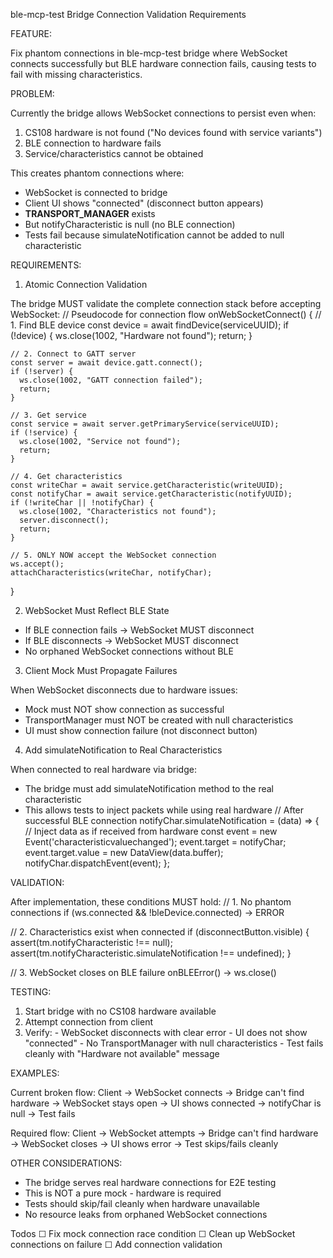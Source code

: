 ble-mcp-test Bridge Connection Validation Requirements

  FEATURE:

  Fix phantom connections in ble-mcp-test bridge where WebSocket connects successfully but BLE hardware connection
  fails, causing tests to fail with missing characteristics.

  PROBLEM:

  Currently the bridge allows WebSocket connections to persist even when:
  1. CS108 hardware is not found ("No devices found with service variants")
  2. BLE connection to hardware fails
  3. Service/characteristics cannot be obtained

  This creates phantom connections where:
  - WebSocket is connected to bridge
  - Client UI shows "connected" (disconnect button appears)
  - __TRANSPORT_MANAGER__ exists
  - But notifyCharacteristic is null (no BLE connection)
  - Tests fail because simulateNotification cannot be added to null characteristic

  REQUIREMENTS:

  1. Atomic Connection Validation

  The bridge MUST validate the complete connection stack before accepting WebSocket:
  // Pseudocode for connection flow
  onWebSocketConnect() {
    // 1. Find BLE device
    const device = await findDevice(serviceUUID);
    if (!device) {
      ws.close(1002, "Hardware not found");
      return;
    }

    // 2. Connect to GATT server
    const server = await device.gatt.connect();
    if (!server) {
      ws.close(1002, "GATT connection failed");
      return;
    }

    // 3. Get service
    const service = await server.getPrimaryService(serviceUUID);
    if (!service) {
      ws.close(1002, "Service not found");
      return;
    }

    // 4. Get characteristics
    const writeChar = await service.getCharacteristic(writeUUID);
    const notifyChar = await service.getCharacteristic(notifyUUID);
    if (!writeChar || !notifyChar) {
      ws.close(1002, "Characteristics not found");
      server.disconnect();
      return;
    }

    // 5. ONLY NOW accept the WebSocket connection
    ws.accept();
    attachCharacteristics(writeChar, notifyChar);
  }

  2. WebSocket Must Reflect BLE State

  - If BLE connection fails → WebSocket MUST disconnect
  - If BLE disconnects → WebSocket MUST disconnect
  - No orphaned WebSocket connections without BLE

  3. Client Mock Must Propagate Failures

  When WebSocket disconnects due to hardware issues:
  - Mock must NOT show connection as successful
  - TransportManager must NOT be created with null characteristics
  - UI must show connection failure (not disconnect button)

  4. Add simulateNotification to Real Characteristics

  When connected to real hardware via bridge:
  - The bridge must add simulateNotification method to the real characteristic
  - This allows tests to inject packets while using real hardware
  // After successful BLE connection
  notifyChar.simulateNotification = (data) => {
    // Inject data as if received from hardware
    const event = new Event('characteristicvaluechanged');
    event.target = notifyChar;
    event.target.value = new DataView(data.buffer);
    notifyChar.dispatchEvent(event);
  };

  VALIDATION:

  After implementation, these conditions MUST hold:
  // 1. No phantom connections
  if (ws.connected && !bleDevice.connected) → ERROR

  // 2. Characteristics exist when connected
  if (disconnectButton.visible) {
    assert(tm.notifyCharacteristic !== null);
    assert(tm.notifyCharacteristic.simulateNotification !== undefined);
  }

  // 3. WebSocket closes on BLE failure
  onBLEError() → ws.close()

  TESTING:

  1. Start bridge with no CS108 hardware available
  2. Attempt connection from client
  3. Verify:
    - WebSocket disconnects with clear error
    - UI does not show "connected"
    - No TransportManager with null characteristics
    - Test fails cleanly with "Hardware not available" message

  EXAMPLES:

  Current broken flow:
  Client → WebSocket connects → Bridge can't find hardware → WebSocket stays open → UI shows connected → notifyChar
  is null → Test fails

  Required flow:
  Client → WebSocket attempts → Bridge can't find hardware → WebSocket closes → UI shows error → Test skips/fails
  cleanly

  OTHER CONSIDERATIONS:

  - The bridge serves real hardware connections for E2E testing
  - This is NOT a pure mock - hardware is required
  - Tests should skip/fail cleanly when hardware unavailable
  - No resource leaks from orphaned WebSocket connections

  Todos
  ☐ Fix mock connection race condition
  ☐ Clean up WebSocket connections on failure
  ☐ Add connection validation
